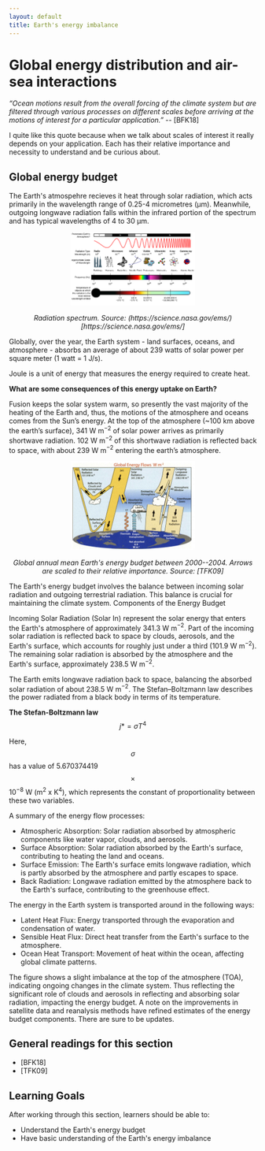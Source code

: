 ```yaml
---
layout: default
title: Earth's energy imbalance
---
```


# Global energy distribution and air-sea interactions

*“Ocean motions result from the overall forcing of the climate system but are filtered through various processes on different scales before arriving at the motions of interest for a particular application.”* -- [BFK18]

I quite like this quote because when we talk about scales of interest it really depends on your application. Each has their relative importance and necessity to understand and be curious about.

## Global energy budget

The Earth's atmospehre recieves it heat through solar radiation, which acts primarily in the wavelength range of 0.25-4 micrometres (µm). Meanwhile, outgoing longwave radiation falls within the infrared portion of the spectrum and has typical wavelengths of 4 to 30 µm.

<div style="text-align: center;">
  <img src="assets/images/em-spectrum.png" alt="Radiation spectrum" style="width: 50%;">
  <p><em>Radiation spectrum. Source: (https://science.nasa.gov/ems/)[https://science.nasa.gov/ems/]</em></p>
</div>

Globally, over the year, the Earth system - land surfaces, oceans, and atmosphere - absorbs an average of about 239 watts of solar power per square meter (1 watt = 1 J/s).

Joule is a unit of energy that measures the energy required to create heat.

**What are some consequences of this energy uptake on Earth?**

Fusion keeps the solar system warm, so presently the vast majority of the heating of the Earth and, thus, the motions of the atmosphere and oceans comes from the Sun’s energy. At the top of the atmosphere (~100 km above the earth’s surface), 341 W m$^{-2}$ of solar power arrives as primarily shortwave radiation. 102 W m$^{-2}$ of this shortwave radiation is reflected back to space, with about 239 W m$^{-2}$ entering the earth’s atmosphere.

<div style="text-align: center;">
  <img src="assets/images/energy-budget.png" alt="Radiation spectrum" style="width: 50%;">
  <p><em>Global annual mean Earth's energy budget between 2000--2004. Arrows are scaled to their relative importance. Source: [TFK09]</em></p>
</div>

The Earth's energy budget involves the balance between incoming solar radiation and outgoing terrestrial radiation. This balance is crucial for maintaining the climate system.
Components of the Energy Budget

Incoming Solar Radiation (Solar In) represent the solar energy that enters the Earth's atmosphere of approximately 341.3 W m$^{-2}$. Part of the incoming solar radiation is reflected back to space by clouds, aerosols, and the Earth's surface, which accounts for roughly just under a third (101.9 W m$^{-2}$). The remaining solar radiation is absorbed by the atmosphere and the Earth's surface, approximately 238.5 W m$^{-2}$. 

The Earth emits longwave radiation back to space, balancing the absorbed solar radiation of about 238.5 W m$^{-2}$. The Stefan–Boltzmann law describes the power radiated from a black body in terms of its temperature.

**The Stefan-Boltzmann law**\
$$j* = \sigma T^4$$

Here, $$ \sigma $$ has a value of 5.670374419 $$ \times $$ 10$^{−8}$ W (m$^{2}$ x K$^4$), which represents the constant of proportionality between these two variables.


A summary of the energy flow processes:

- Atmospheric Absorption: Solar radiation absorbed by atmospheric components like water vapor, clouds, and aerosols.
- Surface Absorption: Solar radiation absorbed by the Earth's surface, contributing to heating the land and oceans.
- Surface Emission: The Earth's surface emits longwave radiation, which is partly absorbed by the atmosphere and partly escapes to space.
- Back Radiation: Longwave radiation emitted by the atmosphere back to the Earth's surface, contributing to the greenhouse effect.

The energy in the Earth system is transported around in the following ways:

- Latent Heat Flux: Energy transported through the evaporation and condensation of water.
- Sensible Heat Flux: Direct heat transfer from the Earth's surface to the atmosphere.
- Ocean Heat Transport: Movement of heat within the ocean, affecting global climate patterns.

The figure shows a slight imbalance at the top of the atmosphere (TOA), indicating ongoing changes in the climate system. Thus reflecting the significant role of clouds and aerosols in reflecting and absorbing solar radiation, impacting the energy budget. A note on the improvements in satellite data and reanalysis methods have refined estimates of the energy budget components. There are sure to be updates.

## General readings for this section

- [BFK18]
- [TFK09]

## Learning Goals

After working through this section, learners should be able to:

- Understand the Earth's energy budget
- Have basic understanding of the Earth's energy imbalance